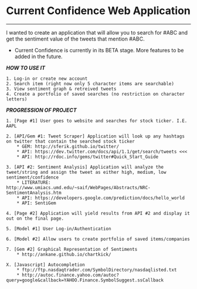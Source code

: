 # Current Confidence Web Application
<hr>
I wanted to create an application that will allow you to search for #ABC and get the sentiment value of the tweets that mention #ABC.

* Current Confidence is currently in its BETA stage. More features to be added in the future. 

***HOW TO USE IT***

	1. Log-in or create new account
	2. Search item (right now only 5 character items are searchable)
	3. View sentiment graph & retreived tweets
	4. Create a portfolio of saved searches (no restriction on character letters)

***PROGRESSION OF PROJECT***

	1. [Page #1] User goes to website and searches for stock ticker. I.E. AAPL

	2. [API/Gem #1: Tweet Scraper] Application will look up any hashtags on twitter that contain the searched stock ticker
		* GEM: http://sferik.github.io/twitter/
		* API: https://dev.twitter.com/docs/api/1.1/get/search/tweets <<<
		* API: http://rdoc.info/gems/twitter#Quick_Start_Guide

	3. [API #2: Sentiment Analysis] Application will analyze the tweet/string and assign the tweet as either high, medium, low sentiment/confidence
		* LITERATURE: http://www.umiacs.umd.edu/~saif/WebPages/Abstracts/NRC-SentimentAnalysis.htm
		* API: https://developers.google.com/prediction/docs/hello_world
		* API: SentiGem

	4. [Page #2] Application will yield results from API #2 and display it out on the final page.

	5. [Model #1] User Log-in/Authentication
	
	6. [Model #2] Allow users to create portfolio of saved items/companies

	7. [Gem #2] Graphical Representation of Sentiments
		* http://ankane.github.io/chartkick/

	X. [Javascript] Autocompletion
		* ftp://ftp.nasdaqtrader.com/SymbolDirectory/nasdaqlisted.txt
		* http://autoc.finance.yahoo.com/autoc?query=google&callback=YAHOO.Finance.SymbolSuggest.ssCallback


<!--***RAILS***

	1. rails new current_confidence
	2. cd current_confidence $ subl .
	3. Gemfile: add the below gems @ the top of the file and then in the terminal: bundle install
		gem 'typhoeus'
		gem "twitter"
	4. rename index.html
	5. rails g controller sites
	6. routes.rb
		root to: "sites#index"
	7. sites_controller.rb
		def index
			# render inline: "Testing the render"
		end
	8. touch app/views/sites/index.html.erb
		<h1>Search For Stock Ticker</h1>
		<form method="post" action="/sites">
			<input type="text" placeholder="Type in Ticker">
			<input type="submit">
		</form>
	9. sites_controller.rb
		def index
		 #I can keep this empty
		end
	10. routes.rb
		post "/sites", to: "sites#search"
	11. sites_controller.rb
		def show
			@q = params[:q]
			Twitter.configure do |config|
			  config.consumer_key = 'C0PCtX0ro4wLKQyIhxkw'
			  config.consumer_secret = 'kHzF3UmXHMcEZV4B7K2LEB5jTyjw9XimwoiFMKl9c'
			  config.oauth_token = '1364699594-8WLNvPFBgpW2bw2jRWWB5hztJw4qzbWPOm4Tult'
			  config.oauth_token_secret = 'nMxW06tWdhDsKY3Kan3jLE7zEm7yMcOWAgn839CKd2k'
				@test1 = Twitter.search(@q, :lang => "en", :count => 3, :result_type => "recent").results
			end
		end
	12. touch app/views/sites/show.html.erb
	You searched for: <br><%= @q %><br><br>
	<% @test1.each do |tweet| %>
		<%= tweet.text %><br>
		<%= tweet.created_at %><br><br>
	<% end %>
	13. rails g model tweetter text:string created:datetime location:string
	…
	14. create user model for user authentication
	…
	15. rails g controller stocks
	16. rails g model stock & update migrate files to add schemas
		* t.string :tickersymbol
    	* t.string :company
    	* t.integer :user_id
		* This model should allow the users to save their favorite stock symbols and a description of the symbols/comany. A foreign key is needed to pair many symbols to one user (1 to many relationship).
	17. app/models/stock.rb >>> attr_accessible :tickersymbol, :company
	18. rake db:migrate
	19. edit routes

		get "/symbols", to: "symbols#index"

		#for getting a form to create a new ssymbol
		get "/symbols/new", to: "symbols#new", as: "new_ssymbol"
		# get "/hello/world/today", to: "symbols#index", as: "hello"

		get "/symbols/:blah", to: "symbols#show", as: "ssymbol"
		# get request for the edit form

		post "/symbols", to: "symbols#create"

		get "/symbols/:blah/edit", to: "symbols#edit", as:"edit_ssymbol"

		put "/symbols/:blah", to: "symbols#update"

		delete "/symbols/:blah", to: "symbols#destroy"
	20. touch app/views/stocks/index.html.erb
	21. edit symbols_controller
		def index
			@symbols = Ssymbol.all
			# render :index
		end

		def new
			@ssymbol = Ssymbol.new
		end

		def create
			# raise params
			# raise params[:ssymbol]
			new_ssymbol = Ssymbol.create(params[:ssymbol])
			redirect_to ssymbol_path(new_ssymbol.id)
			# redirect_to "/symbols/#{new_ssymbol.id}"
		end

		def show
			@ssymbol = Ssymbol.find(params[:blah])
		end

		def edit
			@ssymbol = Ssymbol.find(params[:blah])
		end

		def update
			found_ssymbol = Ssymbol.find(params[:blah])
			found_ssymbol.update_attributes(params[:ssymbol])
			redirect_to ssymbol_path(found_ssymbol)
		end

		def destroy
			# ssymbol.find(params[:blah]).destroy
			Ssymbol.delete(params[:blah])
			redirect_to symbols_path
		end
	22. edit /app/views/stocks/index.html.erb
		<%= link_to "Add Symbol", new_ssymbol_path %>
		<br>
		<% @symbols.each do |symb| %>
			<%= render "ssymbol", ssymbol: symb%>
		<% end %>
	23. touch app/views/stocks/new.html.erb
	24. touch app/views/stocks/_form.html.erb
	25 ...
-->